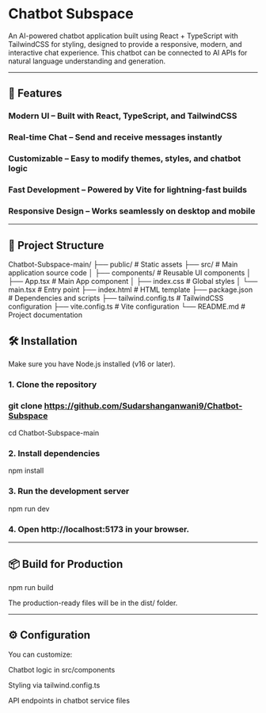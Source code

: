 # Chatbot Subspace

An AI-powered chatbot application built using React + TypeScript with TailwindCSS for styling, designed to provide a responsive, modern, and interactive chat experience. This chatbot can be connected to AI APIs for natural language understanding and generation.


---

## 🚀 Features

### Modern UI – Built with React, TypeScript, and TailwindCSS

### Real-time Chat – Send and receive messages instantly

### Customizable – Easy to modify themes, styles, and chatbot logic

### Fast Development – Powered by Vite for lightning-fast builds

### Responsive Design – Works seamlessly on desktop and mobile

---

## 📂 Project Structure

Chatbot-Subspace-main/
├── public/                 # Static assets
├── src/                    # Main application source code
│   ├── components/         # Reusable UI components
│   ├── App.tsx              # Main App component
│   ├── index.css            # Global styles
│   └── main.tsx             # Entry point
├── index.html               # HTML template
├── package.json             # Dependencies and scripts
├── tailwind.config.ts       # TailwindCSS configuration
├── vite.config.ts           # Vite configuration
└── README.md                # Project documentation

## 🛠️ Installation

Make sure you have Node.js installed (v16 or later).

### 1. Clone the repository

### git clone https://github.com/Sudarshanganwani9/Chatbot-Subspace
cd Chatbot-Subspace-main


### 2. Install dependencies

npm install


### 3. Run the development server

npm run dev


### 4. Open http://localhost:5173 in your browser.




---

## 📦 Build for Production

npm run build

The production-ready files will be in the dist/ folder.


---

## ⚙️ Configuration

You can customize:

Chatbot logic in src/components

Styling via tailwind.config.ts

API endpoints in chatbot service files

